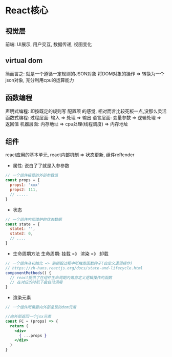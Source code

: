 # React核心

## 视觉层
前端: UI展示, 用户交互, 数据传递, 视图变化

## virtual dom
简而言之: 就是一个遵循一定规则的JSON对象
将DOM对象的操作 => 转换为一个json对象, 充分利用cpu的运算能力

## 函数编程
声明式编程: 即按既定的规则写 配置项 的感觉, 相对而言比较死板一点,没那么灵活
函数式编程: 
     过程层面: 输入 => 处理 => 输出
     语言层面: 变量参数 => 逻辑处理 => 返回值 
     机器层面: 内存地址 => cpu处理(线程调度) => 内存地址

## 组件
react应用的基本单元, react内部机制 => 状态更新, 组件reRender

- 属性: 说白了了就是入参参数
```js
// 一个组件接受的外部参数值
const props = {
  props1: 'xxx'
  props2: 111,
  // .....
}
```

- 状态
```js
// 一个组件内部维护的状态数据
const state = {
  state1: '',
  state2: 0,
  // ....
}

```

- 生命周期方法
生命周期: 挂载 =》 渲染 =》 卸载
```js
// 一个组件从初始化 => 到销毁过程中所触发函数钩子(自定义逻辑操作)
// https://zh-hans.reactjs.org/docs/state-and-lifecycle.html
componentMethods() {
  // react提供了在组件生命周期内做自定义逻辑操作的函数
  // 在对应的时机下会自动调用
}

```

- 渲染元素
```jsx
// 一个组件所需要向外部呈现的dom元素

//向外部返回一个jsx元素
const FC = (props) => {
  return (
    <div>
      { ...props }
    </div>
  )
}

```

